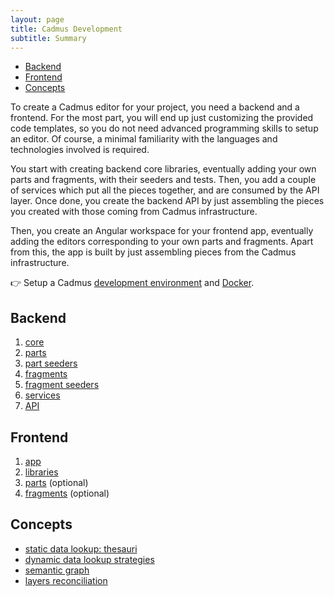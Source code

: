 ```yaml
---
layout: page
title: Cadmus Development
subtitle: Summary
---
```


- [Backend](#backend)
- [Frontend](#frontend)
- [Concepts](#concepts)

To create a Cadmus editor for your project, you need a backend and a frontend. For the most part, you will end up just customizing the provided code templates, so you do not need advanced programming skills to setup an editor. Of course, a minimal familiarity with the languages and technologies involved is required.

You start with creating backend core libraries, eventually adding your own parts and fragments, with their seeders and tests. Then, you add a couple of services which put all the pieces together, and are consumed by the API layer. Once done, you create the backend API by just assembling the pieces you created with those coming from Cadmus infrastructure.

Then, you create an Angular workspace for your frontend app, eventually adding the editors corresponding to your own parts and fragments. Apart from this, the app is built by just assembling pieces from the Cadmus infrastructure.

👉 Setup a Cadmus [development environment](devenv.md) and [Docker](../docker-setup.md).

## Backend

1. [core](backend/core.md)
2. [parts](backend/parts.md)
3. [part seeders](backend/part-seeders.md)
4. [fragments](backend/fragments.md)
5. [fragment seeders](backend/fragment-seeders.md)
6. [services](backend/services.md)
7. [API](backend/api.md)

## Frontend

1. [app](frontend/app.md)
2. [libraries](frontend/libs.md)
3. [parts](frontend/parts.md) (optional)
4. [fragments](frontend/fragments.md) (optional)

## Concepts

- [static data lookup: thesauri](concepts/thesauri.md)
- [dynamic data lookup strategies](concepts/lookup.md)
- [semantic graph](concepts/graph.md)
- [layers reconciliation](concepts/layer-reconciliation.md)
